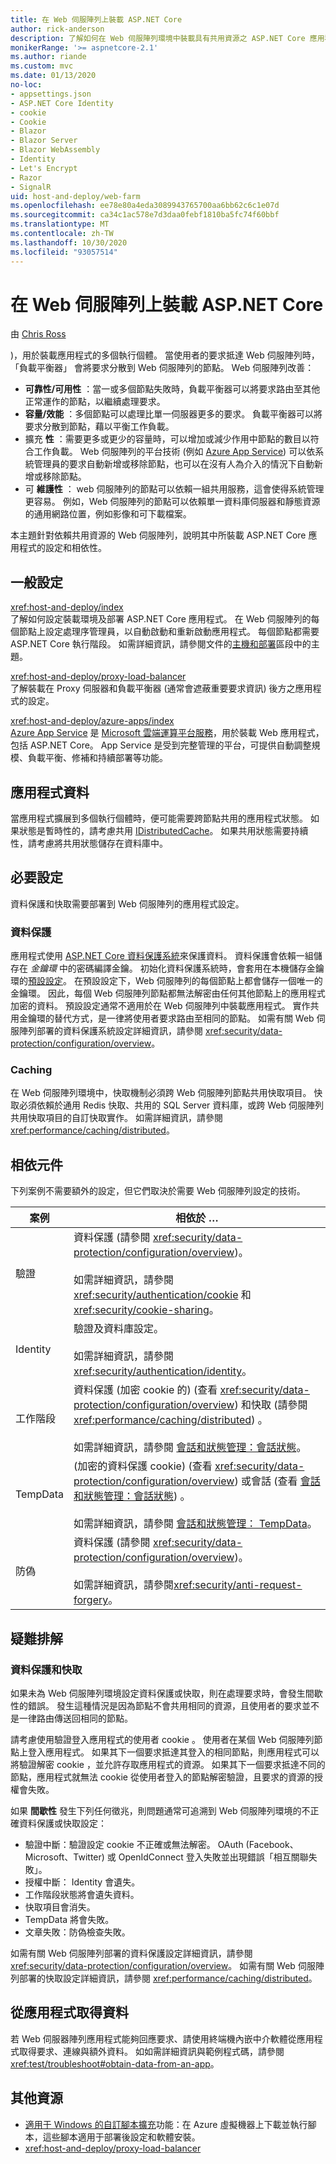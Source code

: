 ```yaml
---
title: 在 Web 伺服陣列上裝載 ASP.NET Core
author: rick-anderson
description: 了解如何在 Web 伺服陣列環境中裝載具有共用資源之 ASP.NET Core 應用程式的多個執行個體。
monikerRange: '>= aspnetcore-2.1'
ms.author: riande
ms.custom: mvc
ms.date: 01/13/2020
no-loc:
- appsettings.json
- ASP.NET Core Identity
- cookie
- Cookie
- Blazor
- Blazor Server
- Blazor WebAssembly
- Identity
- Let's Encrypt
- Razor
- SignalR
uid: host-and-deploy/web-farm
ms.openlocfilehash: ee78e80a4eda3089943765700aa6bb62c6c1e07d
ms.sourcegitcommit: ca34c1ac578e7d3daa0febf1810ba5fc74f60bbf
ms.translationtype: MT
ms.contentlocale: zh-TW
ms.lasthandoff: 10/30/2020
ms.locfileid: "93057514"
---
```

# <a name="host-aspnet-core-in-a-web-farm"></a>在 Web 伺服陣列上裝載 ASP.NET Core

由 [Chris Ross](https://github.com/Tratcher)

 )，用於裝載應用程式的多個執行個體。 當使用者的要求抵達 Web 伺服陣列時，「負載平衡器」  會將要求分散到 Web 伺服陣列的節點。 Web 伺服陣列改善：

* **可靠性/可用性** ：當一或多個節點失敗時，負載平衡器可以將要求路由至其他正常運作的節點，以繼續處理要求。
* **容量/效能** ：多個節點可以處理比單一伺服器更多的要求。 負載平衡器可以將要求分散到節點，藉以平衡工作負載。
* 擴充 **性** ：需要更多或更少的容量時，可以增加或減少作用中節點的數目以符合工作負載。 Web 伺服陣列的平台技術 (例如 [Azure App Service](https://azure.microsoft.com/services/app-service/)) 可以依系統管理員的要求自動新增或移除節點，也可以在沒有人為介入的情況下自動新增或移除節點。
* 可 **維護性** ： web 伺服陣列的節點可以依賴一組共用服務，這會使得系統管理更容易。 例如，Web 伺服陣列的節點可以依賴單一資料庫伺服器和靜態資源的通用網路位置，例如影像和可下載檔案。

本主題針對依賴共用資源的 Web 伺服陣列，說明其中所裝載 ASP.NET Core 應用程式的設定和相依性。

## <a name="general-configuration"></a>一般設定

<xref:host-and-deploy/index>  
了解如何設定裝載環境及部署 ASP.NET Core 應用程式。 在 Web 伺服陣列的每個節點上設定處理序管理員，以自動啟動和重新啟動應用程式。 每個節點都需要 ASP.NET Core 執行階段。 如需詳細資訊，請參閱文件的[主機和部署](xref:host-and-deploy/index)區段中的主題。

<xref:host-and-deploy/proxy-load-balancer>  
了解裝載在 Proxy 伺服器和負載平衡器 (通常會遮蔽重要要求資訊) 後方之應用程式的設定。

<xref:host-and-deploy/azure-apps/index>  
[Azure App Service](https://azure.microsoft.com/services/app-service/) 是 [Microsoft 雲端運算平台服務](https://azure.microsoft.com/)，用於裝載 Web 應用程式，包括 ASP.NET Core。 App Service 是受到完整管理的平台，可提供自動調整規模、負載平衡、修補和持續部署等功能。

## <a name="app-data"></a>應用程式資料

當應用程式擴展到多個執行個體時，便可能需要跨節點共用的應用程式狀態。 如果狀態是暫時性的，請考慮共用 [IDistributedCache](/dotnet/api/microsoft.extensions.caching.distributed.idistributedcache)。 如果共用狀態需要持續性，請考慮將共用狀態儲存在資料庫中。

## <a name="required-configuration"></a>必要設定

資料保護和快取需要部署到 Web 伺服陣列的應用程式設定。

### <a name="data-protection"></a>資料保護

應用程式使用 [ASP.NET Core 資料保護系統](xref:security/data-protection/introduction)來保護資料。 資料保護會依賴一組儲存在 *金鑰環* 中的密碼編譯金鑰。 初始化資料保護系統時，會套用在本機儲存金鑰環的[預設設定](xref:security/data-protection/configuration/default-settings)。 在預設設定下，Web 伺服陣列的每個節點上都會儲存一個唯一的金鑰環。 因此，每個 Web 伺服陣列節點都無法解密由任何其他節點上的應用程式加密的資料。 預設設定通常不適用於在 Web 伺服陣列中裝載應用程式。 實作共用金鑰環的替代方式，是一律將使用者要求路由至相同的節點。 如需有關 Web 伺服陣列部署的資料保護系統設定詳細資訊，請參閱 <xref:security/data-protection/configuration/overview>。

### <a name="caching"></a>Caching

在 Web 伺服陣列環境中，快取機制必須跨 Web 伺服陣列節點共用快取項目。 快取必須依賴於通用 Redis 快取、共用的 SQL Server 資料庫，或跨 Web 伺服陣列共用快取項目的自訂快取實作。 如需詳細資訊，請參閱<xref:performance/caching/distributed>。

## <a name="dependent-components"></a>相依元件

下列案例不需要額外的設定，但它們取決於需要 Web 伺服陣列設定的技術。

| 案例 | 相依於 &hellip; |
| -------- | ------------------- |
| 驗證 | 資料保護 (請參閱 <xref:security/data-protection/configuration/overview>)。<br><br>如需詳細資訊，請參閱 <xref:security/authentication/cookie> 和 <xref:security/cookie-sharing>。 |
| Identity | 驗證及資料庫設定。<br><br>如需詳細資訊，請參閱<xref:security/authentication/identity>。 |
| 工作階段 | 資料保護 (加密 cookie 的)  (查看 <xref:security/data-protection/configuration/overview>) 和快取 (請參閱 <xref:performance/caching/distributed>) 。<br><br>如需詳細資訊，請參閱 [會話和狀態管理：會話狀態](xref:fundamentals/app-state#session-state)。 |
| TempData |  (加密的資料保護 cookie)  (查看 <xref:security/data-protection/configuration/overview>) 或會話 (查看 [會話和狀態管理：會話狀態](xref:fundamentals/app-state#session-state)) 。<br><br>如需詳細資訊，請參閱 [會話和狀態管理： TempData](xref:fundamentals/app-state#tempdata)。 |
| 防偽 | 資料保護 (請參閱 <xref:security/data-protection/configuration/overview>)。<br><br>如需詳細資訊，請參閱<xref:security/anti-request-forgery>。 |

## <a name="troubleshoot"></a>疑難排解

### <a name="data-protection-and-caching"></a>資料保護和快取

如果未為 Web 伺服陣列環境設定資料保護或快取，則在處理要求時，會發生間歇性的錯誤。 發生這種情況是因為節點不會共用相同的資源，且使用者的要求並不是一律路由傳送回相同的節點。

請考慮使用驗證登入應用程式的使用者 cookie 。 使用者在某個 Web 伺服陣列節點上登入應用程式。 如果其下一個要求抵達其登入的相同節點，則應用程式可以將驗證解密 cookie ，並允許存取應用程式的資源。 如果其下一個要求抵達不同的節點，應用程式就無法 cookie 從使用者登入的節點解密驗證，且要求的資源的授權會失敗。

如果 **間歇性** 發生下列任何徵兆，則問題通常可追溯到 Web 伺服陣列環境的不正確資料保護或快取設定：

* 驗證中斷：驗證設定 cookie 不正確或無法解密。 OAuth (Facebook、Microsoft、Twitter) 或 OpenIdConnect 登入失敗並出現錯誤「相互關聯失敗」。
* 授權中斷： Identity 會遺失。
* 工作階段狀態將會遺失資料。
* 快取項目會消失。
* TempData 將會失敗。
* 文章失敗：防偽檢查失敗。

如需有關 Web 伺服陣列部署的資料保護設定詳細資訊，請參閱 <xref:security/data-protection/configuration/overview>。 如需有關 Web 伺服陣列部署的快取設定詳細資訊，請參閱 <xref:performance/caching/distributed>。

## <a name="obtain-data-from-apps"></a>從應用程式取得資料

若 Web 伺服器陣列應用程式能夠回應要求、請使用終端機內嵌中介軟體從應用程式取得要求、連線與額外資料。 如如需詳細資訊與範例程式碼，請參閱 <xref:test/troubleshoot#obtain-data-from-an-app>。

## <a name="additional-resources"></a>其他資源

* [適用于 Windows 的自訂腳本擴充](/azure/virtual-machines/extensions/custom-script-windows)功能：在 Azure 虛擬機器上下載並執行腳本，這些腳本適用于部署後設定和軟體安裝。
* <xref:host-and-deploy/proxy-load-balancer>
 